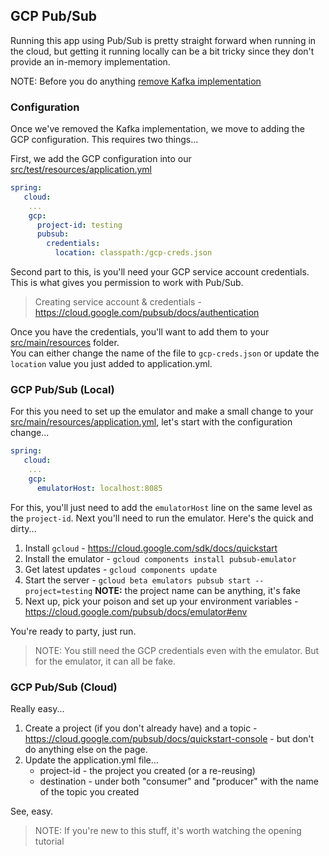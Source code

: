 ## GCP Pub/Sub

Running this app using Pub/Sub is pretty straight forward when running in the cloud, but getting it running 
locally can be a bit tricky since they don't provide an in-memory implementation.  

NOTE: Before you do anything [remove Kafka implementation](REMOVE_KAFKA.md)

### Configuration
Once we've removed the Kafka implementation, we move to adding the GCP configuration.  This requires two things...

First, we add the GCP configuration into our [src/test/resources/application.yml](src/test/resources/application.yml)

```yaml
spring:
   cloud:
    ...
    gcp:
      project-id: testing
      pubsub:
        credentials:
          location: classpath:/gcp-creds.json
```

Second part to this, is you'll need your GCP service account credentials.  This is what gives you permission to 
work with Pub/Sub.  

> Creating service account & credentials - https://cloud.google.com/pubsub/docs/authentication

Once you have the credentials, you'll want to add them to your [src/main/resources](src/main/resources) folder.  
You can either change the name of the file to `gcp-creds.json` or update the `location` value you just added 
to application.yml.

### GCP Pub/Sub (Local)
For this you need to set up the emulator and make a small change to your [src/main/resources/application.yml](src/main/resources/application.yml), 
let's start with the configuration change...

```yaml
spring:
   cloud:
    ...
    gcp:
      emulatorHost: localhost:8085
```
For this, you'll just need to add the `emulatorHost` line on the same level as the `project-id`.  Next you'll need 
to run the emulator.  Here's the quick and dirty...

1. Install `gcloud` - https://cloud.google.com/sdk/docs/quickstart
2. Install the emulator - `gcloud components install pubsub-emulator`
3. Get latest updates - `gcloud components update`
4. Start the server - `gcloud beta emulators pubsub start --project=testing`
   **NOTE:** the project name can be anything, it's fake
5. Next up, pick your poison and set up your environment variables - https://cloud.google.com/pubsub/docs/emulator#env

You're ready to party, just run.

> NOTE: You still need the GCP credentials even with the emulator.  But for the emulator, it can all be fake.

### GCP Pub/Sub (Cloud)

Really easy...

1. Create a project (if you don't already have) and a topic - https://cloud.google.com/pubsub/docs/quickstart-console - but don't do anything else on the page.
2. Update the application.yml file...
    * project-id - the project you created (or a re-reusing)
    * destination - under both "consumer" and "producer" with the name of the topic you created

See, easy.

> NOTE: If you're new to this stuff, it's worth watching the opening tutorial
